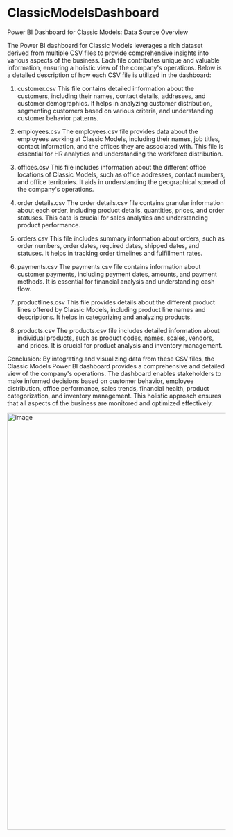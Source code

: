 # ClassicModelsDashboard
Power BI Dashboard for Classic Models: Data Source Overview

The Power BI dashboard for Classic Models leverages a rich dataset derived from multiple CSV files to provide comprehensive insights into various aspects of the business. Each file contributes unique and valuable information, ensuring a holistic view of the company's operations. Below is a detailed description of how each CSV file is utilized in the dashboard:

1. customer.csv
This file contains detailed information about the customers, including their names, contact details, addresses, and customer demographics. It helps in analyzing customer distribution, segmenting customers based on various criteria, and understanding customer behavior patterns.

2. employees.csv
The employees.csv file provides data about the employees working at Classic Models, including their names, job titles, contact information, and the offices they are associated with. This file is essential for HR analytics and understanding the workforce distribution.

3. offices.csv
This file includes information about the different office locations of Classic Models, such as office addresses, contact numbers, and office territories. It aids in understanding the geographical spread of the company's operations.

4. order details.csv
The order details.csv file contains granular information about each order, including product details, quantities, prices, and order statuses. This data is crucial for sales analytics and understanding product performance.

5. orders.csv
This file includes summary information about orders, such as order numbers, order dates, required dates, shipped dates, and statuses. It helps in tracking order timelines and fulfillment rates.

6. payments.csv
The payments.csv file contains information about customer payments, including payment dates, amounts, and payment methods. It is essential for financial analysis and understanding cash flow.

7. productlines.csv
This file provides details about the different product lines offered by Classic Models, including product line names and descriptions. It helps in categorizing and analyzing products.

8. products.csv
The products.csv file includes detailed information about individual products, such as product codes, names, scales, vendors, and prices. It is crucial for product analysis and inventory management.

Conclusion:
By integrating and visualizing data from these CSV files, the Classic Models Power BI dashboard provides a comprehensive and detailed view of the company's operations. The dashboard enables stakeholders to make informed decisions based on customer behavior, employee distribution, office performance, sales trends, financial health, product categorization, and inventory management. This holistic approach ensures that all aspects of the business are monitored and optimized effectively.

<img width="960" alt="image" src="https://github.com/user-attachments/assets/9616ea29-0064-4749-bf80-c2a136e6743f">










